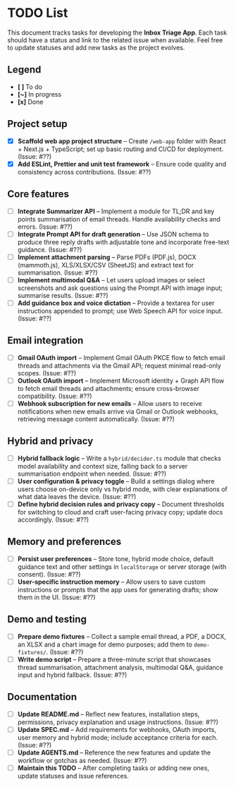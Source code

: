 # TODO List

This document tracks tasks for developing the **Inbox Triage App**. Each task should have a status and link to the related issue when available. Feel free to update statuses and add new tasks as the project evolves.

## Legend
- **[ ]** To do
- **[\~]** In progress
- **[x]** Done

## Project setup

- [x] **Scaffold web app project structure** – Create `/web-app` folder with React + Next.js + TypeScript; set up basic routing and CI/CD for deployment. (Issue: #??)
- [x] **Add ESLint, Prettier and unit test framework** – Ensure code quality and consistency across contributions. (Issue: #??)

## Core features

- [ ] **Integrate Summarizer API** – Implement a module for TL;DR and key points summarisation of email threads. Handle availability checks and errors. (Issue: #??)
- [ ] **Integrate Prompt API for draft generation** – Use JSON schema to produce three reply drafts with adjustable tone and incorporate free-text guidance. (Issue: #??)
- [ ] **Implement attachment parsing** – Parse PDFs (PDF.js), DOCX (mammoth.js), XLS/XLSX/CSV (SheetJS) and extract text for summarisation. (Issue: #??)
- [ ] **Implement multimodal Q&A** – Let users upload images or select screenshots and ask questions using the Prompt API with image input; summarise results. (Issue: #??)
- [ ] **Add guidance box and voice dictation** – Provide a textarea for user instructions appended to prompt; use Web Speech API for voice input. (Issue: #??)

## Email integration

- [ ] **Gmail OAuth import** – Implement Gmail OAuth PKCE flow to fetch email threads and attachments via the Gmail API; request minimal read-only scopes. (Issue: #??)
- [ ] **Outlook OAuth import** – Implement Microsoft identity + Graph API flow to fetch email threads and attachments; ensure cross-browser compatibility. (Issue: #??)
- [ ] **Webhook subscription for new emails** – Allow users to receive notifications when new emails arrive via Gmail or Outlook webhooks, retrieving message content automatically. (Issue: #??)

## Hybrid and privacy

- [ ] **Hybrid fallback logic** – Write a `hybrid/decider.ts` module that checks model availability and context size, falling back to a server summarisation endpoint when needed. (Issue: #??)
- [ ] **User configuration & privacy toggle** – Build a settings dialog where users choose on-device only vs hybrid mode, with clear explanations of what data leaves the device. (Issue: #??)
- [ ] **Define hybrid decision rules and privacy copy** – Document thresholds for switching to cloud and craft user-facing privacy copy; update docs accordingly. (Issue: #??)

## Memory and preferences

- [ ] **Persist user preferences** – Store tone, hybrid mode choice, default guidance text and other settings in `localStorage` or server storage (with consent). (Issue: #??)
- [ ] **User-specific instruction memory** – Allow users to save custom instructions or prompts that the app uses for generating drafts; show them in the UI. (Issue: #??)

## Demo and testing

- [ ] **Prepare demo fixtures** – Collect a sample email thread, a PDF, a DOCX, an XLSX and a chart image for demo purposes; add them to `demo-fixtures/`. (Issue: #??)
- [ ] **Write demo script** – Prepare a three-minute script that showcases thread summarisation, attachment analysis, multimodal Q&A, guidance input and hybrid fallback. (Issue: #??)

## Documentation

- [ ] **Update README.md** – Reflect new features, installation steps, permissions, privacy explanation and usage instructions. (Issue: #??)
- [ ] **Update SPEC.md** – Add requirements for webhooks, OAuth imports, user memory and hybrid mode; include acceptance criteria for each. (Issue: #??)
- [ ] **Update AGENTS.md** – Reference the new features and update the workflow or gotchas as needed. (Issue: #??)
- [ ] **Maintain this TODO** – After completing tasks or adding new ones, update statuses and issue references.
